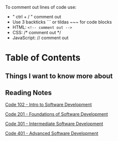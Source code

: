 To comment out lines of code use:

- " ctrl + / " comment out
- Use 3 backticks ``` or tildas ~~~ for code blocks
- HTML: `<!-- comment out -->`
- CSS: /* comment out */
- JavaScript: // comment out

# Table of Contents

## Things I want to know more about

## Reading Notes

<a href = "https://github.com/scottie-l/reading-notes/tree/main/reading-notes-102">Code 102 - Intro to Software Development</a>

<a href = "https://github.com/scottie-l/reading-notes/tree/main/reading-notes-201">Code 201 - Foundations of Software Development</a>

<a href = "https://github.com/scottie-l/reading-notes/tree/main/reading-notes-301">Code 301 - Intermediate Software Development</a>

<a href = "https://github.com/scottie-l/reading-notes/tree/main/reading-notes-401">Code 401 - Advanced Software Development</a>
